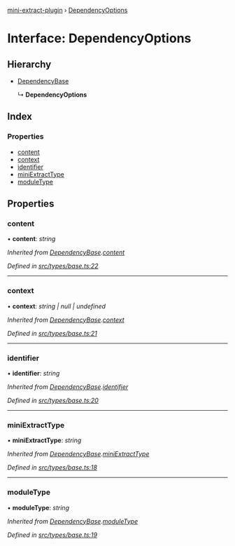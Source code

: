 [mini-extract-plugin](../README.md) › [DependencyOptions](dependencyoptions.md)

# Interface: DependencyOptions

## Hierarchy

* [DependencyBase](dependencybase.md)

  ↳ **DependencyOptions**

## Index

### Properties

* [content](dependencyoptions.md#content)
* [context](dependencyoptions.md#context)
* [identifier](dependencyoptions.md#identifier)
* [miniExtractType](dependencyoptions.md#miniextracttype)
* [moduleType](dependencyoptions.md#moduletype)

## Properties

###  content

• **content**: *string*

*Inherited from [DependencyBase](dependencybase.md).[content](dependencybase.md#content)*

*Defined in [src/types/base.ts:22](https://github.com/JuroOravec/mini-extract-plugin/blob/63bec1c/src/types/base.ts#L22)*

___

###  context

• **context**: *string | null | undefined*

*Inherited from [DependencyBase](dependencybase.md).[context](dependencybase.md#context)*

*Defined in [src/types/base.ts:21](https://github.com/JuroOravec/mini-extract-plugin/blob/63bec1c/src/types/base.ts#L21)*

___

###  identifier

• **identifier**: *string*

*Inherited from [DependencyBase](dependencybase.md).[identifier](dependencybase.md#identifier)*

*Defined in [src/types/base.ts:20](https://github.com/JuroOravec/mini-extract-plugin/blob/63bec1c/src/types/base.ts#L20)*

___

###  miniExtractType

• **miniExtractType**: *string*

*Inherited from [DependencyBase](dependencybase.md).[miniExtractType](dependencybase.md#miniextracttype)*

*Defined in [src/types/base.ts:18](https://github.com/JuroOravec/mini-extract-plugin/blob/63bec1c/src/types/base.ts#L18)*

___

###  moduleType

• **moduleType**: *string*

*Inherited from [DependencyBase](dependencybase.md).[moduleType](dependencybase.md#moduletype)*

*Defined in [src/types/base.ts:19](https://github.com/JuroOravec/mini-extract-plugin/blob/63bec1c/src/types/base.ts#L19)*

